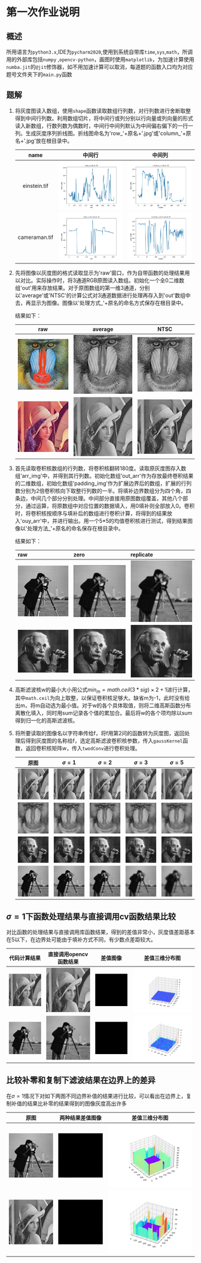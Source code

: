 # 第一次作业说明


## 概述

所用语言为`python3.x`,IDE为`pycharm2020`,使用到系统自带库`time`,`sys`,`math`，所调用的外部库包括`numpy` ,`opencv-python`，画图时使用`matplotlib`，为加速计算使用`numba.jit`的`@jit`修饰器，如不用加速计算可以取消，每道题的函数入口均为对应题号文件夹下的`main.py`函数

## 题解

1. 将灰度图读入数组，使用`shape`函数读取数组行列数，对行列数进行舍断取整得到中间行列数。利用数组切片，将中间行或列分别以行向量或列向量的形式读入新数组，行数列数为偶数时，中间行中间列默认为中间偏右偏下的一行一列。生成灰度序列折线图。折线图命名为'row_'+原名+'.jpg'或'column\_'+原名+'.jpg'放在根目录中。

   |     name      |                中间行                 |                   中间列                    |
   | :-----------: | :-----------------------------------: | :-----------------------------------------: |
   | einstein.tif  |  ![row_einstein](1/row_einstein.jpg)  |  ![column_einstein](1/column_einstein.jpg)  |
   | cameraman.tif | ![row_cameraman](1/row_cameraman.jpg) | ![column_cameraman](1/column_cameraman.jpg) |

     

   

2. 先将图像以灰度图的格式读取显示为'raw'窗口，作为自带函数的处理结果用以对比。实际操作时，将3通道RGB原图读入数组。初始化一个全0二维数组'out'用来存放结果。对于原图数组的第一维3通道，分别以'average'或'NTSC'的计算公式对3通道数据进行处理再存入到'out'数组中去，再显示为图像。图像以'处理方式_'+原名的命名方式保存在根目录中。

   结果如下：

   |                    raw                    |                          average                          |                        NTSC                         |
   | :---------------------------------------: | :-------------------------------------------------------: | :-------------------------------------------------: |
   | ![mandril_color.tif](2/mandril_color.tif) | ![average_mandril_color.tif](2/average_mandril_color.tif) | ![NTSC_mandril_color.tif](2/NTSC_mandril_color.tif) |
   |   ![lena512color](2/lena512color.tiff)    |   ![average_lena512color](2/average_lena512color.tiff)    |   ![NTSC_lena512color](2/NTSC_lena512color.tiff)    |

   

3. 首先读取卷积核数组的行列数，将卷积核翻转180度。读取原灰度图存入数组'arr_img'中，并得到其行列数。初始化数组'out_arr'作为存放最终卷积结果的二维数组，初始化数组'padding_img'作为扩展边界后的数组，扩展的行列数分别为2倍卷积核向下取整行列数的一半。将填补边界数组分为四个角，四条边，中间几个部分分别处理。中间部分直接用原图数组覆盖，其他八个部分，通过运算，将原数组中对应位置的数据填入，用0填补则全部放入0。卷积时，将卷积核按顺序与填补后的数组进行卷积计算，将得到的结果放入'ouy_arr'中，并进行输出。用一个5*5的均值卷积核进行测试，得到结果图像以'处理方法_'+原名的命名保存在根目录中。

   结果如下：

   | raw                               | zero                                        | replicate                                             |
   | --------------------------------- | ------------------------------------------- | ----------------------------------------------------- |
   | ![cameraman.tif](3/cameraman.tif) | ![zero_cameraman.tif](3/zero_cameraman.tif) | ![replicate_cameraman.tif](3/replicate_cameraman.tif) |
   | ![einstein.tif](3/einstein.tif)   | ![zero_einstein.tif](3/zero_einstein.tif)   | ![replicate_einstein.tif](3/replicate_einstein.tif)   |

4. 高斯滤波核w的最小大小用公式$min_m = math.ceil(3*sig)\times2+1$进行计算，其中`math.ceil`为向上取整，以保证卷积核足够大。缺省m为-1，此时没有给出m，将m自动选为最小值。对于w的各个具体取值，则将二维高斯函数分布离散化填入，同时用sum记录各个值的累加合。最后将w的各个项均除以sum得到归一化的高斯滤波核。

5. 将所要读取的图像名以字符串传给f，将f用第2问的函数转为灰度图，返回处理后得到灰度图的名称给f，选定高斯滤波卷积核参数，传入`gaussKernel`函数，返回卷积核矩阵w，传入`twodConv`进行卷积处理。

   |                            原图                            |                          $\sigma=1$                          |                          $\sigma=2$                          |                          $\sigma=3$                          |                          $\sigma=5$                          |
   | :--------------------------------------------------------: | :----------------------------------------------------------: | :----------------------------------------------------------: | :----------------------------------------------------------: | :----------------------------------------------------------: |
   | ![NTSC_lena512color](README.assets/NTSC_lena512color.tiff) | ![replicate_NTSC_lena512color_1](README.assets/replicate_NTSC_lena512color_1.tiff) | ![replicate_NTSC_lena512color_2](README.assets/replicate_NTSC_lena512color_2.tiff) | ![replicate_NTSC_lena512color_3](README.assets/replicate_NTSC_lena512color_3.tiff) | ![replicate_NTSC_lena512color_5](README.assets/replicate_NTSC_lena512color_5.tiff) |
   |    ![NTSC_mandril_color.tif](5/NTSC_mandril_color.tif)     | ![replicate_NTSC_mandril_color_1.tif](5/replicate_NTSC_mandril_color_1.tif) | ![replicate_NTSC_mandril_color_2.tif](5/replicate_NTSC_mandril_color_2.tif) | ![replicate_NTSC_mandril_color_3.tif](5/replicate_NTSC_mandril_color_3.tif) | ![replicate_NTSC_mandril_color_5.tif](5/replicate_NTSC_mandril_color_5.tif) |
   |         ![NTSC_einstein.tif](5/NTSC_einstein.tif)          | ![replicate_NTSC_einstein_1.tif](5/replicate_NTSC_einstein_1.tif) | ![replicate_NTSC_einstein_2.tif](5/replicate_NTSC_einstein_2.tif) | ![replicate_NTSC_einstein_3.tif](5/replicate_NTSC_einstein_3.tif) | ![replicate_NTSC_einstein_5.tif](5/replicate_NTSC_einstein_5.tif) |
   |        ![NTSC_cameraman.tif](5/NTSC_cameraman.tif)         | ![replicate_NTSC_cameraman_1.tif](5/replicate_NTSC_cameraman_1.tif) | ![replicate_NTSC_cameraman_2.tif](5/replicate_NTSC_cameraman_2.tif) | ![replicate_NTSC_cameraman_3.tif](5/replicate_NTSC_cameraman_3.tif) | ![replicate_NTSC_cameraman_5.tif](5/replicate_NTSC_cameraman_5.tif) |

   

## $\sigma = 1$下函数处理结果与直接调用cv函数结果比较

对比函数的处理结果与直接调用库函数结果，得到的差值非常小，灰度值差距基本在5以下，在边界处可能由于填补方式不同，有少数点差距较大。

|                         代码计算结果                         |                直接调用opencv函数结果                |                差值图像                 |             差值三维分布图              |
| :----------------------------------------------------------: | :--------------------------------------------------: | :-------------------------------------: | :-------------------------------------: |
| ![replicate_NTSC_lena512color_1](README.assets/replicate_NTSC_lena512color_1-2520347.tiff) | ![cv_NTSC_lena512color](5/cv_NTSC_lena512color.tiff) | ![difference_1.tif](5/difference_1.tif) | ![Figure_1](README.assets/Figure_1.png) |
| ![replicate_NTSC_cameraman_1.tif](5/replicate_NTSC_cameraman_1.tif) |  ![cv_NTSC_cameraman.tif](5/cv_NTSC_cameraman.tif)   | ![difference_2.tif](5/difference_2.tif) | ![Figure_2](README.assets/Figure_2.png) |



## 比较补零和复制下滤波结果在边界上的差异

在$\sigma=1$情况下对如下两图不同边界补值的结果进行比较，可以看出在边界上，复制补值的结果比补零的结果得到的图像灰度高出许多

|                             原图                             |            两种结果差值图像             |             差值三维分布图              |
| :----------------------------------------------------------: | :-------------------------------------: | :-------------------------------------: |
|              ![cameraman.tif](5/cameraman.tif)               | ![difference_3.tif](5/difference_3.tif) | ![Figure_3](README.assets/Figure_3.png) |
| ![NTSC_lena512color](README.assets/NTSC_lena512color-2521495.tiff) | ![difference_4.tif](5/difference_4.tif) | ![Figure_4](README.assets/Figure_4.png) |


